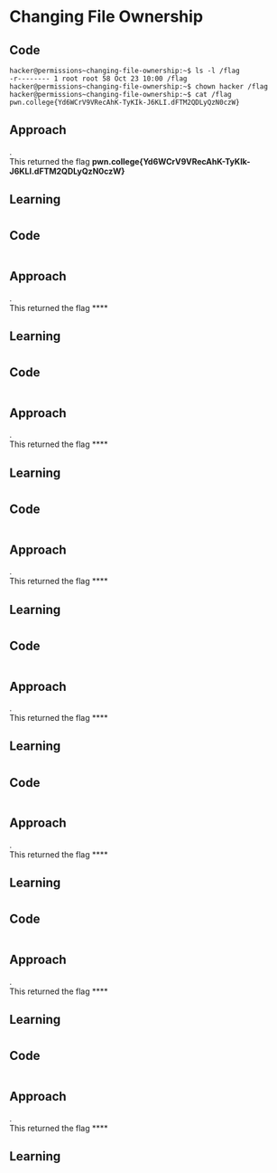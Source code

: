 # Changing File Ownership
## Code
```
hacker@permissions~changing-file-ownership:~$ ls -l /flag
-r-------- 1 root root 58 Oct 23 10:00 /flag
hacker@permissions~changing-file-ownership:~$ chown hacker /flag
hacker@permissions~changing-file-ownership:~$ cat /flag
pwn.college{Yd6WCrV9VRecAhK-TyKIk-J6KLI.dFTM2QDLyQzN0czW}
```
## Approach
.<br>
This returned the flag **pwn.college{Yd6WCrV9VRecAhK-TyKIk-J6KLI.dFTM2QDLyQzN0czW}**
## Learning

# 
## Code
```

```
## Approach
.<br>
This returned the flag ****
## Learning

# 
## Code
```

```
## Approach
.<br>
This returned the flag ****
## Learning

# 
## Code
```

```
## Approach
.<br>
This returned the flag ****
## Learning

# 
## Code
```

```
## Approach
.<br>
This returned the flag ****
## Learning

# 
## Code
```

```
## Approach
.<br>
This returned the flag ****
## Learning

# 
## Code
```

```
## Approach
.<br>
This returned the flag ****
## Learning

# 
## Code
```

```
## Approach
.<br>
This returned the flag ****
## Learning


